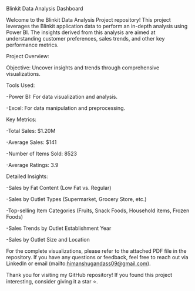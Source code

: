 Blinkit Data Analysis Dashboard

Welcome to the Blinkit Data Analysis Project repository! This project leverages the Blinkit application data to perform an in-depth analysis using Power BI. The insights derived from this analysis are aimed at understanding customer preferences, sales trends, and other key performance metrics.

Project Overview:

Objective: Uncover insights and trends through comprehensive visualizations.
  
Tools Used:

-Power BI: For data visualization and analysis.

-Excel: For data manipulation and preprocessing.

Key Metrics:

-Total Sales: $1.20M

-Average Sales: $141

-Number of Items Sold: 8523

-Average Ratings: 3.9

Detailed Insights:

-Sales by Fat Content (Low Fat vs. Regular)

-Sales by Outlet Types (Supermarket, Grocery Store, etc.)

-Top-selling Item Categories (Fruits, Snack Foods, Household items, Frozen Foods)

-Sales Trends by Outlet Establishment Year

-Sales by Outlet Size and Location

For the complete visualizations, please refer to the attached PDF file in the repository. If you have any questions or feedback, feel free to reach out via LinkedIn or email (mailto:himanshugandass09@gmail.com).

Thank you for visiting my GitHub repository! If you found this project interesting, consider giving it a star ⭐.
